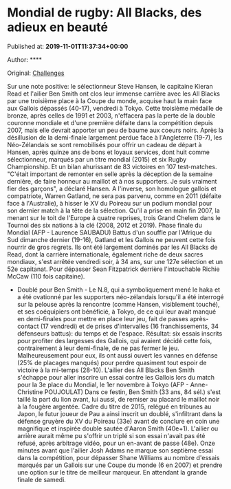 
# Mondial de rugby: All Blacks, des adieux en beauté

Published at: **2019-11-01T11:37:34+00:00**

Author: ****

Original: [Challenges](https://www.challenges.fr/sport/mondial-de-rugby-all-blacks-des-adieux-en-beaute_682729)

Sur une note positive: le sélectionneur Steve Hansen, le capitaine Kieran Read et l'ailier Ben Smith ont clos leur immense carrière avec les All Blacks par une troisième place à la Coupe du monde, acquise haut la main face aux Gallois dépassés (40-17), vendredi à Tokyo.
Cette troisième médaille de bronze, après celles de 1991 et 2003, n'effacera pas la perte de la double couronne mondiale et d'une première défaite dans la compétition depuis 2007, mais elle devrait apporter un peu de baume aux coeurs noirs.
Après la désillusion de la demi-finale largement perdue face à l'Angleterre (19-7), les Néo-Zélandais se sont remobilisés pour offrir un cadeau de départ à Hansen, après quinze ans de bons et loyaux services, dont huit comme sélectionneur, marqués par un titre mondial (2015) et six Rugby Championship. Et un bilan ahurissant de 83 victoires en 107 test-matches.
"C'était important de remonter en selle après la déception de la semaine dernière, de faire honneur au maillot et à nos supporters. Je suis vraiment fier des garçons", a déclaré Hansen.
A l'inverse, son homologue gallois et compatriote, Warren Gatland, ne sera pas parvenu, comme en 2011 (défaite face à l'Australie), à hisser le XV du Poireau sur un podium mondial pour son dernier match à la tête de la sélection. Qu'il a prise en main fin 2007, la menant sur le toit de l'Europe à quatre reprises, trois Grand Chelem dans le Tournoi des six nations à la clé (2008, 2012 et 2019).
Phase finale du Mondial (AFP - Laurence SAUBADU)
Battus d'un souffle par l'Afrique du Sud dimanche dernier (19-16), Gatland et les Gallois ne peuvent cette fois nourrir de gros regrets.
Ils ont été largement dominés par les All Blacks de Read, dont la carrière internationale, également riche de deux sacres mondiaux, s'est arrêtée vendredi soir, à 34 ans, sur une 127e sélection et un 52e capitanat. Pour dépasser Sean Fitzpatrick derrière l'intouchable Richie McCaw (110 fois capitaine).
- Doublé pour Ben Smith -
Le N.8, qui a symboliquement mené le haka et a été ovationné par les supporters néo-zélandais lorsqu'il a été interrogé sur la pelouse après la rencontre (comme Hansen, visiblement touché), et ses coéquipiers ont bénéficié, à Tokyo, de ce qui leur avait manqué en demi-finales pour mettre en place leur jeu, fait de passes après-contact (17 vendredi) et de prises d'intervalles (16 franchissements, 34 défenseurs battus): du temps et de l'espace.
Résultat: six essais inscrits pour profiter des largesses des Gallois, qui avaient décidé cette fois, contrairement à leur demi-finale, de ne pas fermer le jeu. Malheureusement pour eux, ils ont aussi ouvert les vannes en défense (25% de placages manqués) pour perdre quasiment tout espoir de victoire à la mi-temps (28-10).
L'ailier des All Blacks Ben Smith s'échappe pour aller inscrire un essai contre les Gallois lors du match pour la 3e place du Mondial, le 1er novembre à Tokyo (AFP - Anne-Christine POUJOULAT)
Dans ce festin, Ben Smith (33 ans, 84 sél.) s'est taillé la part du lion avant, lui aussi, de remiser au placard le maillot noir à la fougère argentée.
Cadre du titre de 2015, relégué en tribunes au Japon, le futur joueur de Pau a ainsi inscrit un doublé, s'infiltrant dans la défense gruyère du XV du Poireau (33e) avant de conclure en coin une magnifique et inspirée double sautée d'Aaron Smith (40e+1). L'ailier ou arrière aurait même pu s'offrir un triplé si son essai n'avait pas été refusé, après arbitrage vidéo, pour un en-avant de passe (48e).
Onze minutes avant que l'ailier Josh Adams ne marque son septième essai dans la compétition, pour dépasser Shane Williams au nombre d'essais marqués par un Gallois sur une Coupe du monde (6 en 2007) et prendre une option sur le titre de meilleur marqueur. En attendant la grande finale de samedi.
